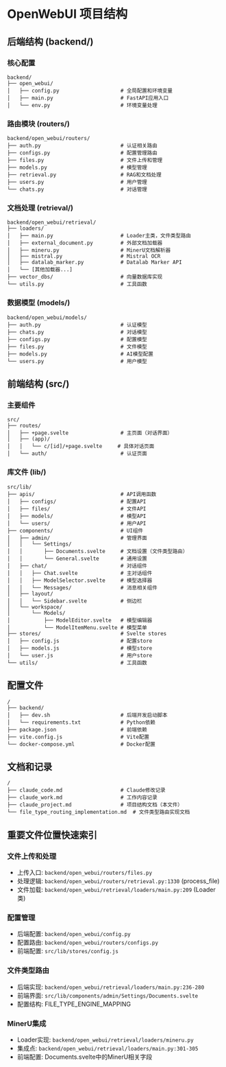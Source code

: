 # OpenWebUI 项目结构

## 后端结构 (backend/)

### 核心配置
```
backend/
├── open_webui/
│   ├── config.py                    # 全局配置和环境变量
│   ├── main.py                      # FastAPI应用入口
│   └── env.py                       # 环境变量处理
```

### 路由模块 (routers/)
```
backend/open_webui/routers/
├── auth.py                          # 认证相关路由
├── configs.py                       # 配置管理路由
├── files.py                         # 文件上传和管理
├── models.py                        # 模型管理
├── retrieval.py                     # RAG和文档处理
├── users.py                         # 用户管理
└── chats.py                         # 对话管理
```

### 文档处理 (retrieval/)
```
backend/open_webui/retrieval/
├── loaders/
│   ├── main.py                      # Loader主类，文件类型路由
│   ├── external_document.py         # 外部文档加载器
│   ├── mineru.py                    # MinerU文档解析器
│   ├── mistral.py                   # Mistral OCR
│   ├── datalab_marker.py            # Datalab Marker API
│   └── [其他加载器...]
├── vector_dbs/                      # 向量数据库实现
└── utils.py                         # 工具函数
```

### 数据模型 (models/)
```
backend/open_webui/models/
├── auth.py                          # 认证模型
├── chats.py                         # 对话模型
├── configs.py                       # 配置模型
├── files.py                         # 文件模型
├── models.py                        # AI模型配置
└── users.py                         # 用户模型
```

## 前端结构 (src/)

### 主要组件
```
src/
├── routes/
│   ├── +page.svelte                 # 主页面（对话界面）
│   ├── (app)/
│   │   └── c/[id]/+page.svelte     # 具体对话页面
│   └── auth/                        # 认证页面
```

### 库文件 (lib/)
```
src/lib/
├── apis/                            # API调用函数
│   ├── configs/                     # 配置API
│   ├── files/                       # 文件API
│   ├── models/                      # 模型API
│   └── users/                       # 用户API
├── components/                      # UI组件
│   ├── admin/                       # 管理界面
│   │   └── Settings/
│   │       ├── Documents.svelte     # 文档设置（文件类型路由）
│   │       └── General.svelte       # 通用设置
│   ├── chat/                        # 对话组件
│   │   ├── Chat.svelte              # 主对话组件
│   │   ├── ModelSelector.svelte     # 模型选择器
│   │   └── Messages/                # 消息相关组件
│   ├── layout/
│   │   └── Sidebar.svelte           # 侧边栏
│   └── workspace/
│       └── Models/
│           ├── ModelEditor.svelte   # 模型编辑器
│           └── ModelItemMenu.svelte # 模型菜单
├── stores/                          # Svelte stores
│   ├── config.js                    # 配置store
│   ├── models.js                    # 模型store
│   └── user.js                      # 用户store
└── utils/                           # 工具函数
```

## 配置文件
```
/
├── backend/
│   ├── dev.sh                       # 后端开发启动脚本
│   └── requirements.txt             # Python依赖
├── package.json                     # 前端依赖
├── vite.config.js                   # Vite配置
└── docker-compose.yml               # Docker配置
```

## 文档和记录
```
/
├── claude_code.md                   # Claude修改记录
├── claude_work.md                   # 工作内容记录
├── claude_project.md                # 项目结构文档（本文件）
└── file_type_routing_implementation.md  # 文件类型路由实现文档
```

## 重要文件位置快速索引

### 文件上传和处理
- 上传入口: `backend/open_webui/routers/files.py`
- 处理逻辑: `backend/open_webui/routers/retrieval.py:1330` (process_file)
- 文件加载: `backend/open_webui/retrieval/loaders/main.py:209` (Loader类)

### 配置管理
- 后端配置: `backend/open_webui/config.py`
- 配置路由: `backend/open_webui/routers/configs.py`
- 前端配置: `src/lib/stores/config.js`

### 文件类型路由
- 后端实现: `backend/open_webui/retrieval/loaders/main.py:236-280`
- 前端界面: `src/lib/components/admin/Settings/Documents.svelte`
- 配置结构: FILE_TYPE_ENGINE_MAPPING

### MinerU集成
- Loader实现: `backend/open_webui/retrieval/loaders/mineru.py`
- 集成点: `backend/open_webui/retrieval/loaders/main.py:301-305`
- 前端配置: Documents.svelte中的MinerU相关字段